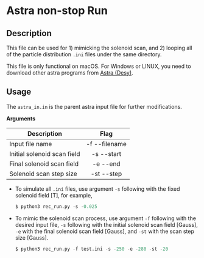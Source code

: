# Astra non-stop Run

## Description
This file can be used for 1) mimicking the solenoid scan, and 2) looping all of the particle distribution `.ini` files under 
the same directory. 

This file is only functional on macOS. For Windows or LINUX, you need to download other astra programs from [Astra (Desy)](http://www.desy.de/~mpyflo/).


## Usage
The `astra_in.in` is the parent astra input file for further modifications.

**Arguments**

| Description                | Flag          | 
| ---------------------------|:-------------:| 
| Input file name            | -f --filename |
| Initial solenoid scan field| -s --start    |
| Final solenoid scan field  | -e --end      |
| Solenoid scan step size    | -st --step    |

 - To simulate all `.ini` files, use argument `-s` following with the fixed solenoid field [T], for example, 
    ```python
    $ python3 rec_run.py -s -0.025
    ```
 - To mimic the solenoid scan process, use argument `-f` following with the desired input file, `-s` following with the 
initial solenoid scan field [Gauss], `-e` with the final solenoid scan field [Gauss], and `-st` with the scan step size 
[Gauss].
    ```python
    $ python3 rec_run.py -f test.ini -s -250 -e -280 -st -20
    ```
   
